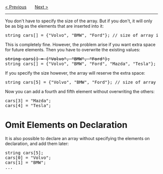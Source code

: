 <a href="/Arrays/Main.md">&lt; Previous</a>
&nbsp;&nbsp;&nbsp;&nbsp;&nbsp;
<a href="/Arrays/Omit-Size.md">Next &gt;</a>
<hr>
You don't have to specify the size of the array. But if you don't, it will only be as big as the elements that are inserted into it:
<pre>string cars[] = {"Volvo", "BMW", "Ford"}; // size of array is always 3</pre>
This is completely fine. However, the problem arise if you want extra space for future elements. Then you have to overwrite the existing values:
<pre>
<s>string cars[] = {"Volvo", "BMW", "Ford"};</s>
string cars[] = {"Volvo", "BMW", "Ford", "Mazda", "Tesla"};
</pre>
If you specify the size however, the array will reserve the extra space:
<pre>string cars[5] = {"Volvo", "BMW", "Ford"}; // size of array is 5, even though it's only three elements inside it</pre>
Now you can add a fourth and fifth element without overwriting the others:
<pre>
cars[3] = "Mazda";
cars[4] = "Tesla";
</pre>
<h1>Omit Elements on Declaration</h1>
It is also possible to declare an array without specifying the elements on declaration, and add them later:
<pre>
string cars[5];
cars[0] = "Volvo";
cars[1] = "BMW";
...
</pre>
